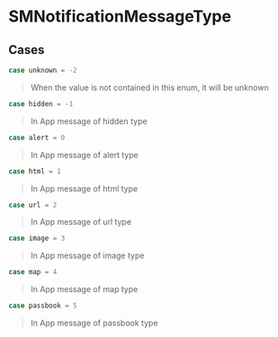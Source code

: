 # SMNotificationMessageType

>

## Cases
```swift
case unknown = -2
```

>When the value is not contained in this enum, it will be unknown

```swift
case hidden = -1
```

>In App message of hidden type

```swift
case alert = 0
```

>In App message of alert type

```swift
case html = 1
```

>In App message of html type

```swift
case url = 2
```

>In App message of url type

```swift
case image = 3
```

>In App message of image type

```swift
case map = 4
```

>In App message of map type

```swift
case passbook = 5
```

>In App message of passbook type
